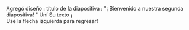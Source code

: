 Agregó
 diseño : título de la diapositiva
 : "¡ Bienvenido a nuestra segunda diapositiva! "
Uní
Su texto ¡  
Use la flecha izquierda para regresar!
